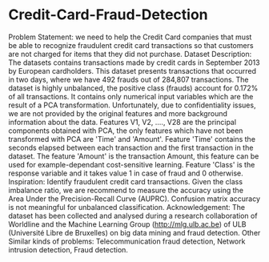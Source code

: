 # Credit-Card-Fraud-Detection
Problem Statement: we need to help the Credit Card companies that must be able to recognize fraudulent credit card transactions so that customers are not charged for items that they did not purchase.
Dataset Description: 
The datasets contains transactions made by credit cards in September 2013 by European cardholders. This dataset presents transactions that occurred in two days, where we have 492 frauds out of 284,807 transactions. The dataset is highly unbalanced, the positive class (frauds) account for 0.172% of all transactions.
It contains only numerical input variables which are the result of a PCA transformation. Unfortunately, due to confidentiality issues, we are not provided by the original features and more background information about the data. Features V1, V2, .…, V28 are the principal components obtained with PCA, the only features which have not been transformed with PCA are 'Time' and 'Amount'. Feature 'Time' contains the seconds elapsed between each transaction and the first transaction in the dataset. The feature 'Amount' is the transaction Amount, this feature can be used for example-dependant cost-sensitive learning. Feature 'Class' is the response variable and it takes value 1 in case of fraud and 0 otherwise.
Inspiration: 
Identify fraudulent credit card transactions.
Given the class imbalance ratio, we are recommend to measure the accuracy using the Area Under the Precision-Recall Curve (AUPRC). Confusion matrix accuracy is not meaningful for unbalanced classification.
Acknowledgement: 
The dataset has been collected and analysed during a research collaboration of Worldline and the Machine Learning Group (http://mlg.ulb.ac.be) of ULB (Université Libre de Bruxelles) on big data mining and fraud detection.
Other Similar kinds of problems: Telecommunication fraud detection, Network intrusion detection, Fraud detection.
